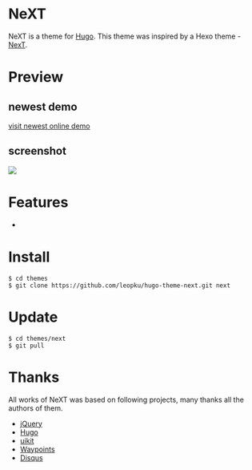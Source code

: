 # NeXT

NeXT is a theme for [Hugo](http://gohugo.io/).
This theme was inspired by a Hexo theme - [NexT](https://github.com/iissnan/hexo-theme-next).

# Preview

## newest demo

[visit newest online demo](http://www.himysql.com)

## screenshot



![](https://img.shields.io/badge/hugo-0.14%2B-brightgreen.svg?style=flat-square)

# Features
- 

# Install

```shell
$ cd themes
$ git clone https://github.com/leopku/hugo-theme-next.git next
```

# Update

```shell
$ cd themes/next
$ git pull
```

# Thanks

All works of NeXT was based on following projects, many thanks all the authors of them.

* [jQuery](http://jquery.com)
* [Hugo](http://gohugo.io/)
* [uikit](http://getuikit.com/)
* [Waypoints](http://imakewebthings.com/waypoints/)
* [Disqus](http://disqus.com)
